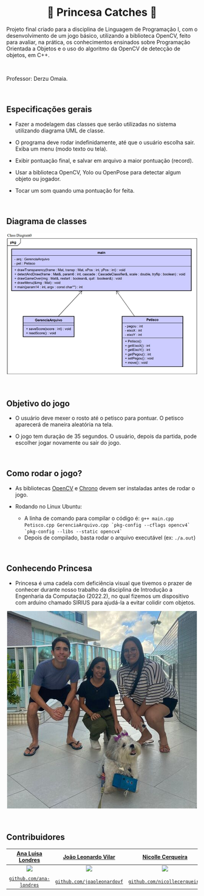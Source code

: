<h1 align="center"> 🐶  Princesa Catches  🐶</h1>

</h1>
Projeto final criado para a disciplina de Linguagem de Programação I, com o desenvolvimento de um jogo básico, utilizando a biblioteca OpenCV, feito para avaliar, na prática, os conhecimentos ensinados sobre Programação Orientada a Objetos e o uso do algoritmo da OpenCV de detecção de objetos, em C++.

<p>&nbsp;</p>

Professor: Derzu Omaia.

<p>&nbsp;</p>

## Especificações gerais

-  Fazer a modelagem das classes que serão utilizadas no sistema utilizando diagrama UML de classe.

- O programa deve rodar indefinidamente, até que o usuário escolha sair. Exiba um menu (modo texto ou tela).

-  Exibir pontuação final, e salvar em arquivo a maior pontuação (record).

- Usar a biblioteca OpenCV, Yolo ou OpenPose para detectar algum objeto ou jogador.

- Tocar um som quando uma pontuação for feita.

<p>&nbsp;</p>

## Diagrama de classes

![Diagrama](https://github.com/ana-londres/OpenCV-Princesa/blob/main/imgs/uml-OpenCV.jpg?raw=true)

<p>&nbsp;</p>

## Objetivo do jogo
- O usuário deve mexer o rosto até o petisco para pontuar. O petisco aparecerá de maneira aleatória na tela.

- O jogo tem duração de 35 segundos. O usuário, depois da partida, pode escolher jogar novamente ou sair do jogo.

<p>&nbsp;</p>

## Como rodar o jogo?
- As bibliotecas [OpenCV](https://sites.google.com/site/derzuomaia/tutoriais/instala%C3%A7%C3%A3o-opencv-no-linux-ubuntu) e [Chrono](https://api.projectchrono.org/tutorial_install_chrono.html) devem ser instaladas antes de rodar o jogo.

- Rodando no Linux Ubuntu:
    - A linha de comando para compilar o código é: ```g++ main.cpp Petisco.cpp GerenciaArquivo.cpp `pkg-config --cflags opencv4` `pkg-config --libs --static opencv4` ```
    - Depois de compilado, basta rodar o arquivo executável (ex: ```./a.out```)

<p>&nbsp;</p>

## Conhecendo Princesa
- Princesa é uma cadela com deficiência visual que tivemos o prazer de conhecer durante nosso trabalho da disciplina de Introdução a Engenharia da Computação (2022.2), no qual fizemos um dispositivo com arduino chamado SIRIUS para ajudá-la a evitar colidir com objetos.

<p align="center">
  <img src="https://github.com/ana-londres/OpenCV-Princesa/blob/main/imgs/SIRIUSday.jpeg?raw=true" alt="Foto com Princesa">
</p>

<p>&nbsp;</p>

## Contribuidores

| <a href="https://www.linkedin.com/in/analondres/" target="_blank">**Ana Luisa Londres**</a> | <a href="https://www.linkedin.com/in/jo%C3%A3o-leonardo-vilar-ferreira-163730291/" target="_blank">**João Leonardo Vilar**</a> | <a href="https://www.linkedin.com/in/nicolle-cerqueira-086578291/" target="_blank">**Nicolle Cerqueira**</a> |
| :---------------------------------------------------------------------------------------: | :-----------------------------------------------------------------------------------------: | :---------------------------------------------------------------------------------------: |
| <img src="https://avatars.githubusercontent.com/u/125302336?v=4" width="200px">          | <img src="https://avatars.githubusercontent.com/u/130939869?v=4" width="200px">          | <img src="https://avatars.githubusercontent.com/u/125302668?v=4" width="200px">          |
| <a href="https://github.com/ana-londres" target="_blank">`github.com/ana-londres`</a>  | <a href="https://github.com/joaoleonardovf" target="_blank">`github.com/joaoleonardovf`</a> | <a href="https://github.com/nicollecerqueira" target="_blank">`github.com/nicollecerqueira`</a> |